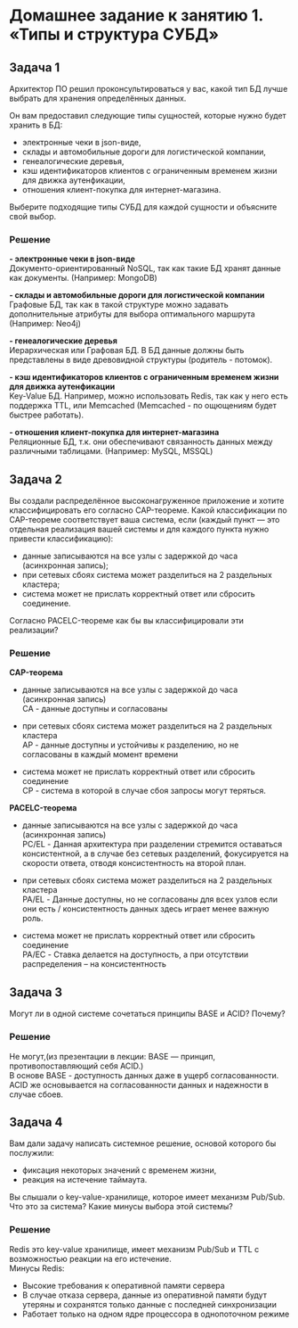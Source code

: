 # Домашнее задание к занятию 1. «Типы и структура СУБД»

## Задача 1

Архитектор ПО решил проконсультироваться у вас, какой тип БД 
лучше выбрать для хранения определённых данных.

Он вам предоставил следующие типы сущностей, которые нужно будет хранить в БД:

- электронные чеки в json-виде,
- склады и автомобильные дороги для логистической компании,
- генеалогические деревья,
- кэш идентификаторов клиентов с ограниченным временем жизни для движка аутенфикации,
- отношения клиент-покупка для интернет-магазина.

Выберите подходящие типы СУБД для каждой сущности и объясните свой выбор.

### Решение

**- электронные чеки в json-виде**  
Документо-ориентированный NoSQL, так как такие БД хранят данные как документы. (Например: MongoDB)

**- склады и автомобильные дороги для логистической компании**  
Графовые БД, так как в такой структуре можно задавать дополнительные атрибуты для выбора оптимального маршрута (Например: Neo4j)

**- генеалогические деревья**  
Иерархическая или Графовая БД. В БД данные должны быть представлены в виде древовидной структуры (родитель - потомок). 

**- кэш идентификаторов клиентов с ограниченным временем жизни для движка аутенфикации**  
Key-Value БД. Например, можно использовать Redis, так как у него есть поддержка TTL, или Memcached (Memcached - по ощющениям будет быстрее работать).

**- отношения клиент-покупка для интернет-магазина**  
Реляционные БД, т.к. они обеспечивают связанность данных между различными таблицами. (Например: MySQL, MSSQL) 

## Задача 2

Вы создали распределённое высоконагруженное приложение и хотите классифицировать его согласно 
CAP-теореме. Какой классификации по CAP-теореме соответствует ваша система, если 
(каждый пункт — это отдельная реализация вашей системы и для каждого пункта нужно привести классификацию):

- данные записываются на все узлы с задержкой до часа (асинхронная запись);
- при сетевых сбоях система может разделиться на 2 раздельных кластера;
- система может не прислать корректный ответ или сбросить соединение.

Согласно PACELC-теореме как бы вы классифицировали эти реализации?

### Решение

**CAP-теорема**
- данные записываются на все узлы с задержкой до часа (асинхронная запись)  
CA - данные доступны и согласованы

- при сетевых сбоях система может разделиться на 2 раздельных кластера  
AP - данные доступны и устойчивы к разделению, но не согласованы в каждый момент времени

- система может не прислать корректный ответ или сбросить соединение  
CP - система в которой в случае сбоя запросы могут теряться.

**PACELC-теорема**
- данные записываются на все узлы с задержкой до часа (асинхронная запись)  
PC/EL - Данная архитектура при разделении стремится оставаться консистентной, а в случае без сетевых разделений, фокусируется на скорости ответа, отводя консистентность на второй план.

- при сетевых сбоях система может разделиться на 2 раздельных кластера  
PA/EL - Данные доступны, но не согласованы для всех узлов если они есть / консистентность данных здесь играет менее важную роль.

- система может не прислать корректный ответ или сбросить соединение  
PA/EC - Ставка делается на доступность, а при отсутствии распределения – на консистентность


## Задача 3

Могут ли в одной системе сочетаться принципы BASE и ACID? Почему?

### Решение

Не могут,(из презентации в лекции: BASE — принцип, противопоставляющий себя ACID.)   
В основе BASE - доступность данных даже в ущерб согласованности.  
ACID же основывается на согласованности данных и надежности в случае сбоев.  


## Задача 4

Вам дали задачу написать системное решение, основой которого бы послужили:

- фиксация некоторых значений с временем жизни,
- реакция на истечение таймаута.

Вы слышали о key-value-хранилище, которое имеет механизм Pub/Sub. 
Что это за система? Какие минусы выбора этой системы?

### Решение

Redis это key-value хранилище, имеет механизм Pub/Sub и TTL с возможностью реакции на его истечение.  
Минусы Redis:  
- Высокие требования к оперативной памяти сервера
- В случае отказа сервера, данные из оперативной памяти будут утеряны и сохранятся только данные с последней синхронизации
- Работает только на одном ядре процессора в однопоточном режиме

